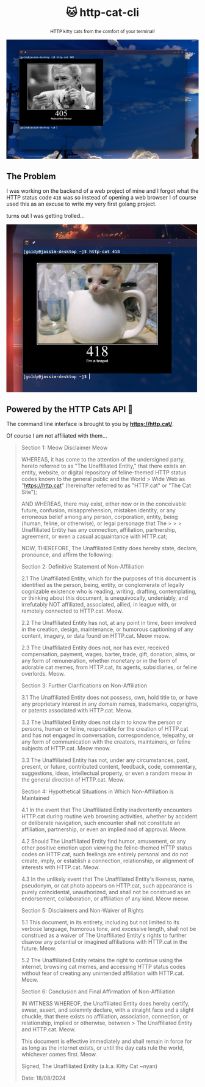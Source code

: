 <div align="center">

  # 🐱 http-cat-cli

  <sub>HTTP kitty cats from the comfort of your terminal!</sub>

  <img width="800px" src="./assets/http_cat_showcase.png">

</div>

## The Problem
I was working on the backend of a web project of mine and I forgot what the HTTP status code `418` was so instead of opening a web browser I of course used this as an excuse to write my very first golang project.

turns out I was getting trolled...

<img width="500px" src="./assets/http_cat_418.png">

## Powered by the HTTP Cats API 🌟
The command line interface is brought to you by **https://http.cat/**.

Of course I am not affiliated with them...


> Section 1: Meow Disclaimer Meow
> 
> WHEREAS, it has come to the attention of the undersigned party, hereto referred to as "The Unaffiliated Entity," that there exists an entity, website, or digital repository of feline-themed HTTP status codes known to the general public and the World > Wide Web as "https://http.cat" (hereinafter referred to as "HTTP.cat" or "The Cat Site");
> 
> AND WHEREAS, there may exist, either now or in the conceivable future, confusion, misapprehension, mistaken identity, or any erroneous belief among any person, corporation, entity, being (human, feline, or otherwise), or legal personage that The > > > Unaffiliated Entity has any connection, affiliation, partnership, agreement, or even a casual acquaintance with HTTP.cat;
> 
> NOW, THEREFORE, The Unaffiliated Entity does hereby state, declare, pronounce, and affirm the following:
> 
> Section 2: Definitive Statement of Non-Affiliation
> 
> 2.1 The Unaffiliated Entity, which for the purposes of this document is identified as the person, being, entity, or conglomerate of legally cognizable existence who is reading, writing, drafting, contemplating, or thinking about this document, is unequivocally, undeniably, and irrefutably NOT affiliated, associated, allied, in league with, or remotely connected to HTTP.cat. Meow.
> 
> 2.2 The Unaffiliated Entity has not, at any point in time, been involved in the creation, design, maintenance, or humorous captioning of any content, imagery, or data found on HTTP.cat. Meow meow.
> 
> 2.3 The Unaffiliated Entity does not, nor has ever, received compensation, payment, wages, barter, trade, gift, donation, alms, or any form of remuneration, whether monetary or in the form of adorable cat memes, from HTTP.cat, its agents, subsidiaries, or feline overlords. Meow.
> 
> Section 3: Further Clarifications on Non-Affiliation
> 
> 3.1 The Unaffiliated Entity does not possess, own, hold title to, or have any proprietary interest in any domain names, trademarks, copyrights, or patents associated with HTTP.cat. Meow.
> 
> 3.2 The Unaffiliated Entity does not claim to know the person or persons, human or feline, responsible for the creation of HTTP.cat and has not engaged in conversation, correspondence, telepathy, or any form of communication with the creators, maintainers, or feline subjects of HTTP.cat. Meow meow.
> 
> 3.3 The Unaffiliated Entity has not, under any circumstances, past, present, or future, contributed content, feedback, code, commentary, suggestions, ideas, intellectual property, or even a random meow in the general direction of HTTP.cat. Meow.
> 
> Section 4: Hypothetical Situations in Which Non-Affiliation is Maintained
> 
> 4.1 In the event that The Unaffiliated Entity inadvertently encounters HTTP.cat during routine web browsing activities, whether by accident or deliberate navigation, such encounter shall not constitute an affiliation, partnership, or even an implied nod of approval. Meow.
> 
> 4.2 Should The Unaffiliated Entity find humor, amusement, or any other positive emotion upon viewing the feline-themed HTTP status codes on HTTP.cat, such feelings are entirely personal and do not create, imply, or establish a connection, relationship, or alignment of interests with HTTP.cat. Meow.
> 
> 4.3 In the unlikely event that The Unaffiliated Entity's likeness, name, pseudonym, or cat photo appears on HTTP.cat, such appearance is purely coincidental, unauthorized, and shall not be construed as an endorsement, collaboration, or affiliation of any kind. Meow meow.
> 
> Section 5: Disclaimers and Non-Waiver of Rights
> 
> 5.1 This document, in its entirety, including but not limited to its verbose language, humorous tone, and excessive length, shall not be construed as a waiver of The Unaffiliated Entity's rights to further disavow any potential or imagined affiliations with HTTP.cat in the future. Meow.
> 
> 5.2 The Unaffiliated Entity retains the right to continue using the internet, browsing cat memes, and accessing HTTP status codes without fear of creating any unintended affiliation with HTTP.cat. Meow.
> 
> Section 6: Conclusion and Final Affirmation of Non-Affiliation
> 
> IN WITNESS WHEREOF, the Unaffiliated Entity does hereby certify, swear, assert, and solemnly declare, with a straight face and a slight chuckle, that there exists no affiliation, association, connection, or relationship, implied or otherwise, between > The Unaffiliated Entity and HTTP.cat. Meow.
> 
> This document is effective immediately and shall remain in force for as long as the internet exists, or until the day cats rule the world, whichever comes first. Meow.
> 
> Signed,
> The Unaffiliated Entity (a.k.a. Kitty Cat ~nyan)
> 
> Date: 18/08/2024
